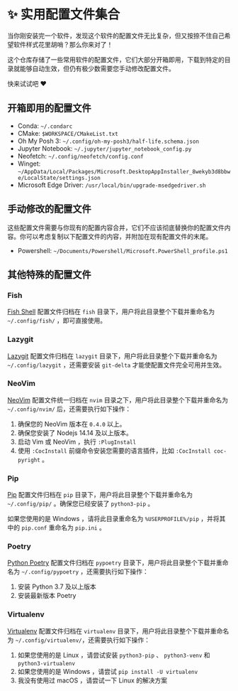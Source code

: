# :sparkles: 实用配置文件集合

当你刚安装完一个软件，发现这个软件的配置文件无比复杂，但又按捺不住自己希望软件样式花里胡哨？那么你来对了！

这个仓库存储了一些常用软件的配置文件，它们大部分开箱即用，下载到特定的目录就能够自动生效，但仍有极少数需要您手动修改配置文件。

快来试试吧 :heart:

## 开箱即用的配置文件

- Conda: `~/.condarc`
- CMake: `$WORKSPACE/CMakeList.txt`
- Oh My Posh 3: `~/.config/oh-my-posh3/half-life.schema.json`
- Jupyter Notebook: `~/.jupyter/jupyter_notebook_config.py`
- Neofetch: `~/.config/neofetch/config.conf`
- Winget: `~/AppData/Local/Packages/Microsoft.DesktopAppInstaller_8wekyb3d8bbwe/LocalState/settings.json`
- Microsoft Edge Driver: `/usr/local/bin/upgrade-msedgedriver.sh`

## 手动修改的配置文件

这些配置文件需要与你现有的配置内容合并，它们不应该彻底替换你的配置文件内容。你可以考虑复制以下配置文件的内容，并附加在现有配置文件的末尾。

- Powershell: `~/Documents/Powershell/Microsoft.PowerShell_profile.ps1`

## 其他特殊的配置文件

### Fish

[Fish Shell](https://fishshell.com/) 配置文件归档在 `fish` 目录下，用户将此目录整个下载并重命名为 `~/.config/fish/` ，即可直接使用。

### Lazygit

[Lazygit](https://github.com/jesseduffield/lazygit) 配置文件归档在 `lazygit` 目录下，用户将此目录整个下载并重命名为 `~/.config/lazygit` ，还需要安装 `git-delta` 才能使配置文件完全可用并生效。

### NeoVim

[NeoVim](https://neovim.io/) 配置文件统一归档在 `nvim` 目录之下，用户将此目录整个下载并重命名为 `~/.config/nvim/` 后，还需要执行如下操作：

1. 确保您的 NeoVim 版本在 `0.4.0` 以上。
2. 确保您安装了 Nodejs 14.14 及以上版本。
3. 启动 Vim 或 NeoVim ，执行 `:PlugInstall`
4. 使用 `:CocInstall` 前缀命令安装您需要的语言插件，比如 `:CocInstall coc-pyright` 。

### Pip

[Pip](https://pip.pypa.io/en/stable/) 配置文件归档在 `pip` 目录下，用户将此目录整个下载并重命名为 `~/.config/pip/` 。确保您已经安装了 `python3-pip` 。

如果您使用的是 Windows ，请将此目录重命名为 `%USERPROFILE%/pip` ，并将其中的 `pip.conf` 重命名为 `pip.ini` 。

### Poetry

[Python Poetry](https://python-poetry.org/) 配置文件归档在 `pypoetry` 目录下，用户将此目录整个下载并重命名为 `~/.config/pypoetry` ，还需要执行如下操作：

1. 安装 Python 3.7 及以上版本
2. 安装最新版本 Poetry

### Virtualenv

[Virtualenv](https://virtualenv.pypa.io/en/latest/) 配置文件归档在 `virtualenv` 目录下，用户将此目录整个下载并重命名为 `~/.config/virtualenv/`，还需要执行如下操作：

1. 如果您使用的是 Linux ，请尝试安装 `python3-pip` 、 `python3-venv` 和 `python3-virtualenv`
2. 如果您使用的是 Windows ，请尝试 `pip install -U virtualenv`
3. 我没有使用过 macOS ，请尝试一下 Linux 的解决方案
